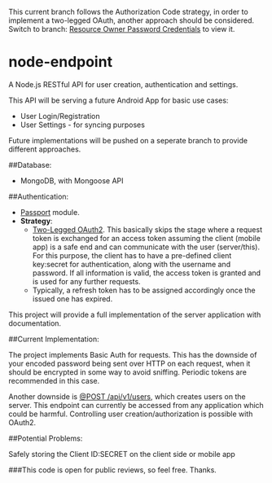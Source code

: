 This current branch follows the Authorization Code strategy, in order to implement a two-legged OAuth, another approach should be considered. Switch to branch: [Resource Owner Password Credentials](https://github.com/MohamadAtieh/node-endpoint/tree/ROPC) to view it. 

# node-endpoint
A Node.js RESTful API for user creation, authentication and settings.

This API will be serving a future Android App for basic use cases:

- User Login/Registration
- User Settings - for syncing purposes

Future implementations will be pushed on a seperate branch to provide different approaches.

##Database:

- MongoDB, with Mongoose API

##Authentication:

- [Passport](http://passportjs.org/) module.
- **Strategy**:
  - [Two-Legged OAuth2](http://stackoverflow.com/a/7562407/2898754). This basically skips the stage where a request token is exchanged for an access token assuming the client (mobile app) is a safe end and can communicate with the user (server/this). For this purpose, the client has to have a pre-defined client key:secret for authentication, along with the username and password. If all information is valid, the access token is granted and is used for any further requests.
  - Typically, a refresh token has to be assigned accordingly once the issued one has expired. 

This project will provide a full implementation of the server application with documentation. 

##Current Implementation:

The project implements Basic Auth for requests. This has the downside of your encoded password being sent over HTTP on each request, when it should be encrypted in some way to avoid sniffing. Periodic tokens are recommended in this case.

Another downside is [@POST /api/v1/users](https://github.com/MohamadAtieh/node-endpoint/blob/master/server.js#L36), which creates users on the server. This endpoint can currently be accessed from any application which could be harmful. Controlling user creation/authorization is possible with OAuth2.

##Potential Problems:

Safely storing the Client ID:SECRET on the client side or mobile app

###This code is open for public reviews, so feel free. Thanks.

